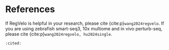 # References

If RegVelo is helpful in your research, please cite {cite:p}`wang2024regvelo`. If you are using zebrafish smart-seq3, 10x multiome and in vivo perturb-seq, please cite {cite:p}`wang2024regvelo, hu2024single`.

```{bibliography}
:cited:
```
